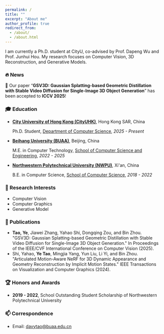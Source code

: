 ```yaml
---
permalink: /
title: ""
excerpt: "About me"
author_profile: true
redirect_from: 
  - /about/
  - /about.html
---
```


I am currently a Ph.D. student at CityU, co-advised by Prof. Dapeng Wu and Prof. Junhui Hou. My research focuses on Computer Vision, 3D Reconstruction, and Generative Models.

### 🔥 News
🎉 Our paper “**GSV3D: Gaussian Splatting-based Geometric Distillation with Stable Video Diffusion for Single-Image 3D Object Generation**” has been accepted to **ICCV 2025**!

### 🎓 Education
- **[City University of Hong Kong (CityUHK)](https://www.cityu.edu.hk/)**, Hong Kong SAR, China

  Ph.D. Student, [Department of Computer Science](https://www.cs.cityu.edu.hk/), *2025 - Present*
- **[Beihang University (BUAA)](https://buaa.edu.cn/)**, Beijing, China
  
  M.E. in Computer Technology, [School of Computer Science and Engineering](http://scse.buaa.edu.cn/), *2022 - 2025*
- **[Northwestern Polytechnical University (NWPU)](https://www.nwpu.edu.cn/)**, Xi'an, China
  
  B.E. in Computer Science, [School of Computer Science](https://jsj.nwpu.edu.cn/), *2018 - 2022*


### 🔭 Research Interests
- Computer Vision
- Computer Graphics
- Generative Model

### 📖 Publications
- **Tao, Ye**, Jiawei Zhang, Yahao Shi, Dongqing Zou, and Bin Zhou. "GSV3D: Gaussian Splatting-based Geometric Distillation with Stable Video Diffusion for Single-Image 3D Object Generation." In Proceedings of the IEEE/CVF International Conference on Computer Vision (2025).
- Shi, Yahao, **Ye Tao**, Mingjia Yang, Yun Liu, Li Yi, and Bin Zhou. "Articulated Motion-Aware NeRF for 3D Dynamic Appearance and Geometry Reconstruction by Implicit Motion States." IEEE Transactions on Visualization and Computer Graphics (2024).

### 🏆 Honors and Awards
- **2019 - 2022**, School Outstanding Student Scholarship of Northwestern Polytechnical University

### 📫 Correspondence
- Email: [davytao@buaa.edu.cn](mailto:davytao@buaa.edu.cn)
